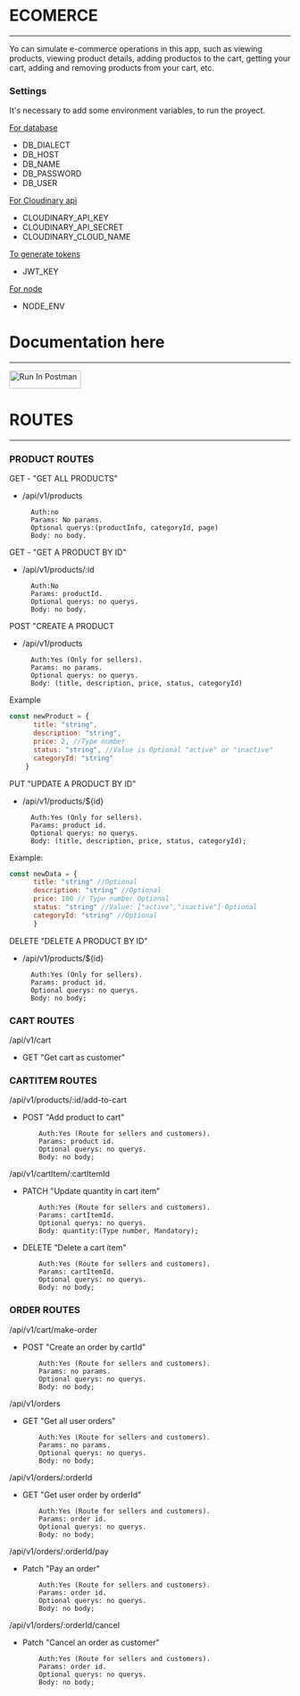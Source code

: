# ECOMERCE
<hr />
Yo can simulate e-commerce operations in this app, such as viewing products, viewing product details, adding productos to the cart, getting your cart, adding and removing products from your cart, etc.

### Settings
It's necessary to add some environment variables, to run the proyect.

<u>For database</u>

- DB_DIALECT
- DB_HOST
- DB_NAME
- DB_PASSWORD
- DB_USER

<u>For Cloudinary api</u>

- CLOUDINARY_API_KEY
- CLOUDINARY_API_SECRET
- CLOUDINARY_CLOUD_NAME

<u>To generate tokens</u>

- JWT_KEY

<u>For node</u>

- NODE_ENV

# Documentation here
<hr />

[<img src="https://run.pstmn.io/button.svg" alt="Run In Postman" style="width: 128px; height: 32px;">](https://god.gw.postman.com/run-collection/12459556-7552f8b8-e8cf-44ef-8c14-46711723ab6f?action=collection%2Ffork&source=rip_markdown&collection-url=entityId%3D12459556-7552f8b8-e8cf-44ef-8c14-46711723ab6f%26entityType%3Dcollection%26workspaceId%3D71ad64ae-0aad-4cfb-8578-51338e5569a6)


# ROUTES
<hr />

### PRODUCT ROUTES

GET - "GET ALL PRODUCTS"
- /api/v1/products

        Auth:no 
        Params: No params.
        Optional querys:(productInfo, categoryId, page) 
        Body: no body. 

GET - "GET A PRODUCT BY ID"
- /api/v1/products/:id

        Auth:No
        Params: productId.
        Optional querys: no querys.
        Body: no body.

POST "CREATE A PRODUCT
- /api/v1/products

        Auth:Yes (Only for sellers).
        Params: no params.
        Optional querys: no querys.
        Body: (title, description, price, status, categoryId)
Example
```javascript
const newProduct = {
      title: "string",
      description: "string",
      price: 2, //Type number
      status: "string", //Value is Optional "active" or "inactive"
      categoryId: "string"
    }
```
PUT "UPDATE A PRODUCT BY ID"
- /api/v1/products/${id}

        Auth:Yes (Only for sellers).
        Params: product id.
        Optional querys: no querys.
        Body: (title, description, price, status, categoryId);
Example:
 
```javascript
const newData = {
      title: "string" //Optional
      description: "string" //Optional
      price: 100 // Type number Optional
      status: "string" //Value: ["active","inactive"] Optional
      categoryId: "string" //Optional
      }
```
DELETE "DELETE A PRODUCT BY ID"
- /api/v1/products/${id}

        Auth:Yes (Only for sellers).
        Params: product id.
        Optional querys: no querys.
        Body: no body;

### CART ROUTES

/api/v1/cart
- GET "Get cart as customer"

### CARTITEM ROUTES

/api/v1/products/:id/add-to-cart
- POST "Add product to cart"

          Auth:Yes (Route for sellers and customers).
          Params: product id.
          Optional querys: no querys.
          Body: no body;

/api/v1/cartItem/:cartItemId
- PATCH "Update quantity in cart item"

          Auth:Yes (Route for sellers and customers).
          Params: cartItemId.
          Optional querys: no querys.
          Body: quantity:(Type number, Mandatory);
  
- DELETE "Delete a cart item"

          Auth:Yes (Route for sellers and customers).
          Params: cartItemId.
          Optional querys: no querys.
          Body: no body;

### ORDER ROUTES

/api/v1/cart/make-order
- POST "Create an order by cartId"

          Auth:Yes (Route for sellers and customers).
          Params: no params.
          Optional querys: no querys.
          Body: no body;

/api/v1/orders
- GET "Get all user orders"

          Auth:Yes (Route for sellers and customers).
          Params: no params.
          Optional querys: no querys.
          Body: no body;

/api/v1/orders/:orderId
- GET "Get user order by orderId"

          Auth:Yes (Route for sellers and customers).
          Params: order id.
          Optional querys: no querys.
          Body: no body;

/api/v1/orders/:orderId/pay
- Patch "Pay an order"

          Auth:Yes (Route for sellers and customers).
          Params: order id.
          Optional querys: no querys.
          Body: no body;

/api/v1/orders/:orderId/cancel
- Patch "Cancel an order as customer"

          Auth:Yes (Route for sellers and customers).
          Params: order id.
          Optional querys: no querys.
          Body: no body;


